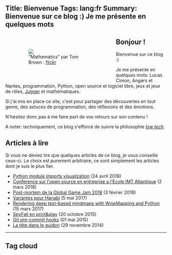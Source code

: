 Title: Bienvenue
Tags: lang:fr
Summary: Bienvenue sur ce blog :) Je me présente en quelques mots
---

<figure role="group" class="column-img">
    <img src="images/Tom_Brown_Mathematics_CC-by-2-0_cropped.jpg">
    <figcaption>"Mathematics" par Tom Brown : <a href="https://www.flickr.com/photos/t_e_brown/8677750589">flickr</a></figcaption>
</figure>

## Bonjour !

Bienvenue sur ce blog :)

Je me présente en quelques mots: Lucas Cimon,
Angers et Nantes,
programmation, Python, open source et logiciel libre,
jeux et jeux de rôles,
[Jugger](https://www.youtube.com/watch?v=x4Ss-ZG6M1g) et mathématiques.

Si j'ai mis en place ce site, c'est pour partager des découvertes en tout genre,
des astuces de programmation, des réflexions et des émotions.

N'hésitez donc pas à me faire part de vos retours sur son contenu !

A noter: techniquement, ce blog s'efforce de suivre la philosophie [_low tech_](https://homebrewserver.club/low-tech-website-howto.html#software).


## Articles à lire

Si vous ne deviez lire que quelques articles de ce blog, je vous conseille ceux-ci.
Le choix est purement arbitraire, ce sont simplement les articles dont je suis le plus fier.

- [Python module imports visualization](python-modules-imports-visualization.html) (24 avril 2018)
- [Conference sur l'open source en entreprise a l'Ecole IMT Atlantique](conference-sur-l-open-source-en-entreprise-a-l-ecole-imt-atlantique.html) (2 mars 2018)
- [Post-mortem de la Global Game Jam 2018](post-mortem-de-la-global-game-jam-2018.html) (3 février 2018)
- [Variantes pour Hanabi](variantes-pour-hanabi.html) (5 mai 2017)
- [Rendering deep text-based mindmaps with WiseMapping and Python](rendering-deep-text-based-mindmaps-with-wisemapping-and-python.html) (15 mars 2017)
- [SpyFall en print&play](spyfall-en-print.html) (20 octobre 2015)
- [Git pre-commit hooks](git-pre-commit-hooks.html) (01 mai 2015)
- [La tête dans le guidon](la-tete-dans-le-guidon.html) (29 novembre 2014)

<hr class="clear-floats">

## Tag cloud

<!-- tagcloud -->



<style>
@media screen and (min-width: 40rem) {
    .column-img {
        max-width: 40%;
        float: left;
        padding: 2rem;
    }
}
@media screen and (max-width: 40rem) {
    .column-img {
        max-width: 60%;
        margin: 0 auto;
        display: block;
    }
}
.clear-floats {
    clear: both;
}
article li {
  position: relative;
  left: 1em;
}
</style>

